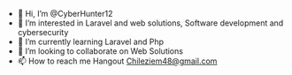 - 👋 Hi, I’m @CyberHunter12
- 👀 I’m interested in Laravel and web solutions, Software development and cybersecurity
- 🌱 I’m currently learning Laravel and Php
- 💞️ I’m looking to collaborate on Web Solutions
- 📫 How to reach me Hangout Chileziem48@gmail.com
<!---
CyberHunter12/CyberHunter12 is a ✨ special ✨ repository because its `README.md` (this file) appears on your GitHub profile.
You can click the Preview link to take a look at your changes.
--->
